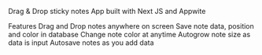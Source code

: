 Drag & Drop sticky notes App built with Next JS and Appwite

Features
Drag and Drop notes anywhere on screen
Save note data, position and color in database
Change note color at anytime
Autogrow note size as data is input
Autosave notes as you add data
